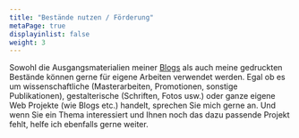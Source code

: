 ```yaml
---
title: "Bestände nutzen / Förderung"
metaPage: true
displayinlist: false
weight: 3
---
```


Sowohl die Ausgangsmaterialien meiner [Blogs](https://projektemacher.org/blogs/) als auch meine gedruckten Bestände können gerne für eigene Arbeiten verwendet werden. Egal ob es um wissenschaftliche (Masterarbeiten, Promotionen, sonstige Publikationen), gestalterische (Schriften, Fotos usw.) oder ganze eigene Web Projekte (wie Blogs etc.) handelt, sprechen Sie mich gerne an. Und wenn Sie ein Thema interessiert und Ihnen noch das dazu passende Projekt fehlt, helfe ich ebenfalls gerne weiter.
